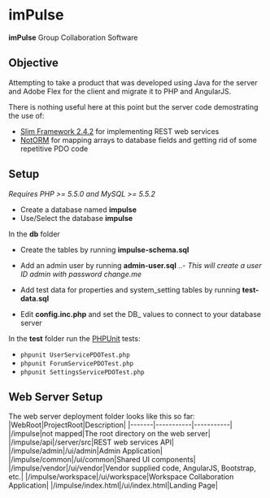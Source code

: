 # imPulse

**imPulse** Group Collaboration Software

## Objective
Attempting to take a product that was developed using Java for the server and Adobe Flex for the client and migrate it to PHP and AngularJS.  

There is nothing useful here at this point but the server code demostrating the use of:
- [Slim Framework 2.4.2](http://www.slimframework.com) for implementing REST web services 
- [NotORM](http://www.notorm.com/) for mapping arrays to database fields and getting rid of some repetitive PDO code 

## Setup
*Requires PHP >= 5.5.0 and MySQL >= 5.5.2*

- Create a database named **impulse**
- Use/Select the database **impulse**

In the **db** folder
- Create the tables by running **impulse-schema.sql** 
- Add an admin user by running **admin-user.sql** 
..- _This will create a user ID admin with password *change.me*_  
- Add test data for properties and system_setting tables by running **test-data.sql**

- Edit **config.inc.php** and set the DB_ values to connect to your database server

In the **test** folder run the [PHPUnit](https://phpunit.de/) tests:
- `phpunit UserServicePDOTest.php`
- `phpunit ForumServicePDOTest.php`
- `phpunit SettingsServicePDOTest.php`

## Web Server Setup
The web server deployment folder looks like this so far:
|WebRoot|ProjectRoot|Description|
|-------|-----------|-----------|
|/impulse|not mapped|The root directory on the web server| 
|/impulse/api|/server/src|REST web services API|
|/impulse/admin|/ui/admin|Admin Application|
|/impulse/common|/ui/common|Shared UI components|
|/impulse/vendor|/ui/vendor|Vendor supplied code, AngularJS, Bootstrap, etc.|
|/impulse/workspace|/ui/workspace|Workspace Collaboration Application|
|/impulse/index.html|/ui/index.html|Landing Page|
